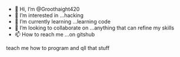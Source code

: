 - 👋 Hi, I’m @Groothaight420
- 👀 I’m interested in ...hacking 
- 🌱 I’m currently learning ...learning code
- 💞️ I’m looking to collaborate on ...anything that can refine my skills
- 📫 How to reach me ...on gitshub

<!---
Groothaight420/Groothaight420 is a ✨ special ✨ repository because its `README.md` (this file) appears on your GitHub profile.
You can click the Preview link to take a look at your changes.
--->teach me how to program and qll that stuff
